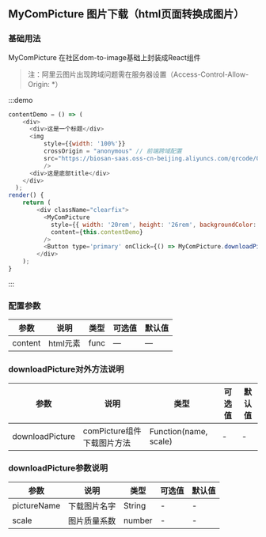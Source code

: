 ## MyComPicture 图片下载（html页面转换成图片）

### 基础用法

MyComPicture 在社区dom-to-image基础上封装成React组件
>注：阿里云图片出现跨域问题需在服务器设置（Access-Control-Allow-Origin: *）

:::demo 


```js
contentDemo = () => (
    <div>
      <div>这是一个标题</div>
      <img
          style={{width: '100%'}}
          crossOrigin = "anonymous" // 前端跨域配置
          src="https://biosan-saas.oss-cn-beijing.aliyuncs.com/qrcode/014729acbe599d4fcdbc90d9f313e10b3d.png"
          />
      <div>这是底部title</div>
    </div>
  );
render() {
    return (
        <div className="clearfix">
          <MyComPicture
            style={{ width: '20rem', height: '26rem', backgroundColor: '#FFF' }}
            content={this.contentDemo}
          />
          <Button type='primary' onClick={() => MyComPicture.downloadPicture('demo.png', 2)}>下载demo</Button>
        </div>
    );
}
```
:::

### 配置参数
| 参数        | 说明                                    | 类型     | 可选值                    | 默认值      |
| ----------- | --------------------------------------- | -------- | ------------------------- | ----------- |
| content     | html元素                                | func   | — | —           |


### downloadPicture对外方法说明
| 参数        | 说明                                    | 类型     | 可选值                    | 默认值      |
| ----------- | --------------------------------------- | -------- | ------------------------- | ----------- |
| downloadPicture | comPicture组件下载图片方法            | Function(name, scale)   | - | - |

### downloadPicture参数说明
| 参数        | 说明                                    | 类型     | 可选值                    | 默认值      |
| ----------- | --------------------------------------- | -------- | ------------------------- | ----------- |
| pictureName | 下载图片名字    | String                  | - | - |
| scale       | 图片质量系数    | number                  | - | - |
